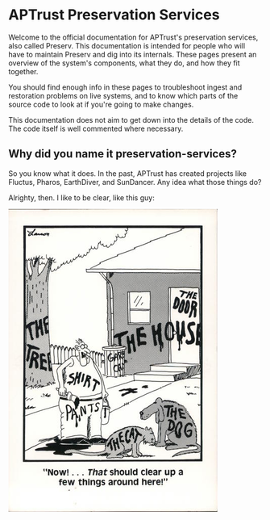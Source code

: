 # APTrust Preservation Services

Welcome to the official documentation for APTrust's preservation services, also called Preserv. This documentation is intended for people who will have to maintain Preserv and dig into its internals. These pages present an overview of the system's components, what they do, and how they fit together.

You should find enough info in these pages to troubleshoot ingest and restoration problems on live systems, and to know which parts of the source code to look at if you're going to make changes.

This documentation does not aim to get down into the details of the code. The code itself is well commented where necessary.

## Why did you name it preservation-services?

So you know what it does. In the past, APTrust has created projects like Fluctus, Pharos, EarthDiver, and SunDancer. Any idea what those things do?

Alrighty, then. I like to be clear, like this guy:

![Now!... That should clear up a few things around here!](img/clear_things_up.jpg)
